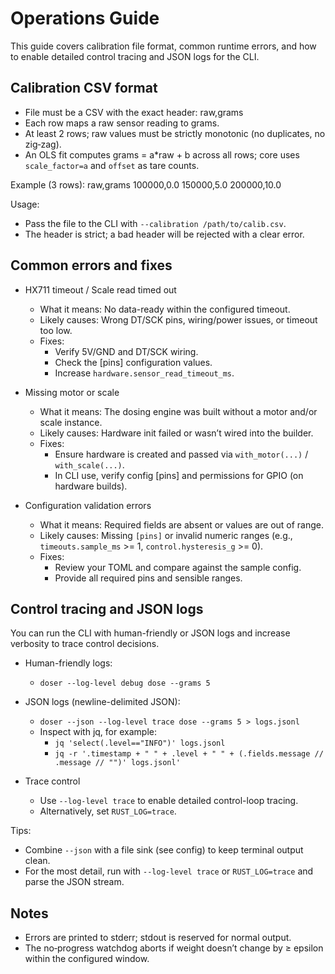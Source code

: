 # Operations Guide

This guide covers calibration file format, common runtime errors, and how to enable detailed control tracing and JSON logs for the CLI.

## Calibration CSV format

- File must be a CSV with the exact header:
  raw,grams
- Each row maps a raw sensor reading to grams.
- At least 2 rows; raw values must be strictly monotonic (no duplicates, no zig‑zag).
- An OLS fit computes grams = a\*raw + b across all rows; core uses `scale_factor=a` and `offset` as tare counts.

Example (3 rows):
raw,grams
100000,0.0
150000,5.0
200000,10.0

Usage:

- Pass the file to the CLI with `--calibration /path/to/calib.csv`.
- The header is strict; a bad header will be rejected with a clear error.

## Common errors and fixes

- HX711 timeout / Scale read timed out

  - What it means: No data-ready within the configured timeout.
  - Likely causes: Wrong DT/SCK pins, wiring/power issues, or timeout too low.
  - Fixes:
    - Verify 5V/GND and DT/SCK wiring.
    - Check the [pins] configuration values.
    - Increase `hardware.sensor_read_timeout_ms`.

- Missing motor or scale

  - What it means: The dosing engine was built without a motor and/or scale instance.
  - Likely causes: Hardware init failed or wasn’t wired into the builder.
  - Fixes:
    - Ensure hardware is created and passed via `with_motor(...)` / `with_scale(...)`.
    - In CLI use, verify config [pins] and permissions for GPIO (on hardware builds).

- Configuration validation errors
  - What it means: Required fields are absent or values are out of range.
  - Likely causes: Missing `[pins]` or invalid numeric ranges (e.g., `timeouts.sample_ms` >= 1, `control.hysteresis_g` >= 0).
  - Fixes:
    - Review your TOML and compare against the sample config.
    - Provide all required pins and sensible ranges.

## Control tracing and JSON logs

You can run the CLI with human-friendly or JSON logs and increase verbosity to trace control decisions.

- Human-friendly logs:

  - `doser --log-level debug dose --grams 5`

- JSON logs (newline-delimited JSON):

  - `doser --json --log-level trace dose --grams 5 > logs.jsonl`
  - Inspect with jq, for example:
    - `jq 'select(.level=="INFO")' logs.jsonl`
    - `jq -r '.timestamp + " " + .level + " " + (.fields.message // .message // "")' logs.jsonl'`

- Trace control
  - Use `--log-level trace` to enable detailed control-loop tracing.
  - Alternatively, set `RUST_LOG=trace`.

Tips:

- Combine `--json` with a file sink (see config) to keep terminal output clean.
- For the most detail, run with `--log-level trace` or `RUST_LOG=trace` and parse the JSON stream.

## Notes

- Errors are printed to stderr; stdout is reserved for normal output.
- The no‑progress watchdog aborts if weight doesn’t change by ≥ epsilon within the configured window.
